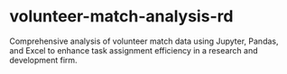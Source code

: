 # volunteer-match-analysis-rd
Comprehensive analysis of volunteer match data using Jupyter, Pandas, and Excel to enhance task assignment efficiency in a research and development firm.
